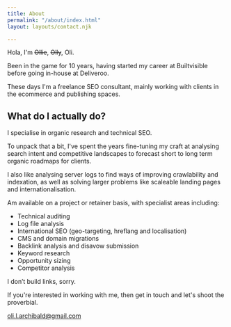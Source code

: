 ```yaml
---
title: About
permalink: "/about/index.html"
layout: layouts/contact.njk

---
```

Hola, I'm ~~Ollie~~, ~~Olly~~, Oli.

Been in the game for 10 years, having started my career at Builtvisible before going in-house at Deliveroo.

These days I'm a freelance SEO consultant, mainly working with clients in the ecommerce and publishing spaces.

## What do I actually do?

I specialise in organic research and technical SEO.

To unpack that a bit, I've spent the years fine-tuning my craft at analysing search intent and competitive landscapes to forecast short to long term organic roadmaps for clients.

I also like analysing server logs to find ways of improving crawlability and indexation, as well as solving larger problems like scaleable landing pages and internationalisation.

Am available on a project or retainer basis, with specialist areas including:

* Technical auditing
* Log file analysis
* International SEO (geo-targeting, hreflang and localisation)
* CMS and domain migrations
* Backlink analysis and disavow submission
* Keyword research
* Opportunity sizing
* Competitor analysis

I don’t build links, sorry.

If you're interested in working with me, then get in touch and let's shoot the proverbial.

oli.l.archibald@gmail.com